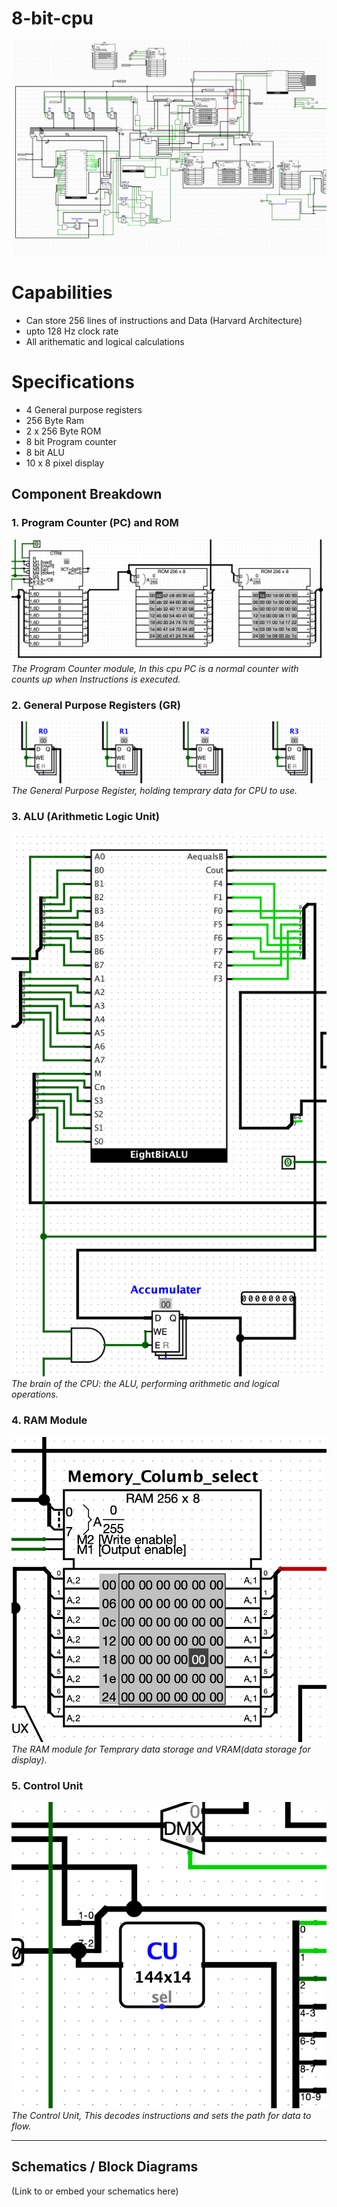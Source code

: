 # 8-bit-cpu
<img src="Images/main_cpu.png">

# Capabilities
* Can store 256 lines of instructions and Data (Harvard Architecture)
* upto 128 Hz clock rate
* All arithematic and logical calculations

# Specifications
* 4 General purpose registers
* 256 Byte Ram
* 2 x 256 Byte ROM
* 8 bit Program counter
* 8 bit ALU
* 10 x 8 pixel display

## Component Breakdown

### 1. Program Counter (PC) and ROM

![Program Counter](Images/ROM_with_PC.png)
_The Program Counter module, In this cpu PC is a normal counter with counts up when Instructions is executed._

### 2. General Purpose Registers (GR)

![Instruction Register](Images/GP_registers.png)
_The General Purpose Register, holding temprary data for CPU to use._

### 3. ALU (Arithmetic Logic Unit)

![ALU](Images/ALU-with_acumulator.png)
_The brain of the CPU: the ALU, performing arithmetic and logical operations._

### 4. RAM Module

![RAM Module](Images/Ram.png)
_The RAM module for Temprary data storage and VRAM(data storage for display)._

### 5. Control Unit

![Control Unit](Images/Control_Unit.png)
_The Control Unit, This decodes instructions and sets the path for data to flow._

---

## Schematics / Block Diagrams
(Link to or embed your schematics here)



